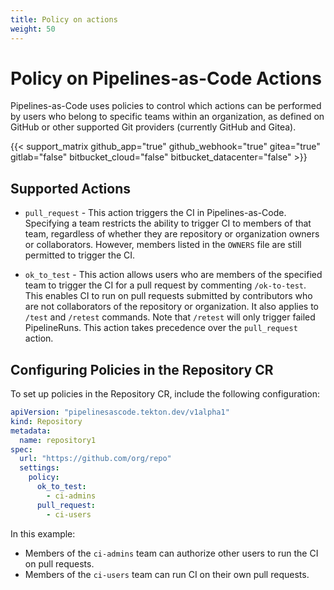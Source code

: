 ```yaml
---
title: Policy on actions
weight: 50
---
```


# Policy on Pipelines-as-Code Actions

Pipelines-as-Code uses policies to control which actions can be performed by
users who belong to specific teams within an organization, as defined on GitHub
or other supported Git providers (currently GitHub and Gitea).

{{< support_matrix github_app="true" github_webhook="true" gitea="true" gitlab="false" bitbucket_cloud="false" bitbucket_datacenter="false" >}}

## Supported Actions

* `pull_request` - This action triggers the CI in Pipelines-as-Code. Specifying
  a team restricts the ability to trigger CI to members of that team, regardless
  of whether they are repository or organization owners or
  collaborators. However, members listed in the `OWNERS` file are still
  permitted to trigger the CI.

* `ok_to_test` - This action allows users who are members of the specified team
  to trigger the CI for a pull request by commenting `/ok-to-test`. This enables
  CI to run on pull requests submitted by contributors who are not collaborators
  of the repository or organization. It also applies to `/test` and `/retest`
  commands. Note that `/retest` will only trigger failed PipelineRuns. This action takes precedence over the `pull_request` action.

## Configuring Policies in the Repository CR

To set up policies in the Repository CR, include the following configuration:

```yaml
apiVersion: "pipelinesascode.tekton.dev/v1alpha1"
kind: Repository
metadata:
  name: repository1
spec:
  url: "https://github.com/org/repo"
  settings:
    policy:
      ok_to_test:
        - ci-admins
      pull_request:
        - ci-users
```

In this example:

* Members of the `ci-admins` team can authorize other users to run the CI on
  pull requests.
* Members of the `ci-users` team can run CI on their own pull requests.
